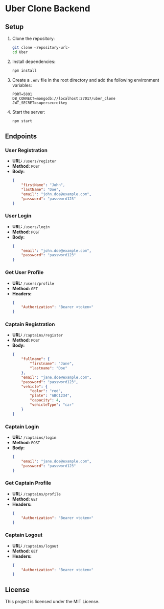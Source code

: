 # Uber Clone Backend

## Setup

1. Clone the repository:
    ```sh
    git clone <repository-url>
    cd Uber
    ```

2. Install dependencies:
    ```sh
    npm install
    ```

3. Create a `.env` file in the root directory and add the following environment variables:
    ```env
    PORT=5001
    DB_CONNECT=mongodb://localhost:27017/uber_clone
    JWT_SECRET=supersecretkey
    ```

4. Start the server:
    ```sh
    npm start
    ```

## Endpoints

### User Registration
- **URL:** `/users/register`
- **Method:** `POST`
- **Body:**
    ```json
    {
        "firstName": "John",
        "lastName": "Doe",
        "email": "john.doe@example.com",
        "password": "password123"
    }
    ```

### User Login
- **URL:** `/users/login`
- **Method:** `POST`
- **Body:**
    ```json
    {
        "email": "john.doe@example.com",
        "password": "password123"
    }
    ```

### Get User Profile
- **URL:** `/users/profile`
- **Method:** `GET`
- **Headers:**
    ```json
    {
        "Authorization": "Bearer <token>"
    }
    ```

### Captain Registration
- **URL:** `/captains/register`
- **Method:** `POST`
- **Body:**
    ```json
    {
        "fullname": {
            "firstname": "Jane",
            "lastname": "Doe"
        },
        "email": "jane.doe@example.com",
        "password": "password123",
        "vehicle": {
            "color": "red",
            "plate": "ABC1234",
            "capacity": 4,
            "vehicleType": "car"
        }
    }
    ```

### Captain Login
- **URL:** `/captains/login`
- **Method:** `POST`
- **Body:**
    ```json
    {
        "email": "jane.doe@example.com",
        "password": "password123"
    }
    ```

### Get Captain Profile
- **URL:** `/captains/profile`
- **Method:** `GET`
- **Headers:**
    ```json
    {
        "Authorization": "Bearer <token>"
    }
    ```

### Captain Logout
- **URL:** `/captains/logout`
- **Method:** `GET`
- **Headers:**
    ```json
    {
        "Authorization": "Bearer <token>"
    }
    ```

## License

This project is licensed under the MIT License.
